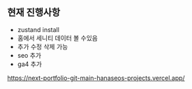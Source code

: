 ## 현재 진행사항
- zustand install
- 홈에서 세니티 데이터 볼 수있음 
- 추가 수정 삭제 가능
- seo 추가
- ga4 추가

https://next-portfolio-git-main-hanaseos-projects.vercel.app/